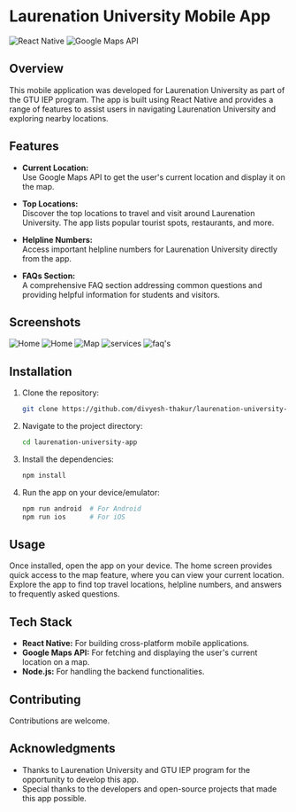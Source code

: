 ﻿# Laurenation University Mobile App

![React Native](https://img.shields.io/badge/React%20Native-v0.71.8-blue.svg)
![Google Maps API](https://img.shields.io/badge/Google%20Maps%20API-v3.47-red.svg)


## Overview

This mobile application was developed for Laurenation University as part of the GTU IEP program. The app is built using React Native and provides a range of features to assist users in navigating Laurenation University and exploring nearby locations.

## Features

- **Current Location:**  
  Use Google Maps API to get the user's current location and display it on the map.

- **Top Locations:**  
  Discover the top locations to travel and visit around Laurenation University. The app lists popular tourist spots, restaurants, and more.

- **Helpline Numbers:**  
  Access important helpline numbers for Laurenation University directly from the app.

- **FAQs Section:**  
  A comprehensive FAQ section addressing common questions and providing helpful information for students and visitors.

## Screenshots

![Home](./images/LU-g-1.jpg)
![Home](./images/LU-g-2.jpg)
![Map](./images/LU-g-3.jpg)
![services](./images/LU-g-4.jpg)
![faq's](./images/LU-g-5.jpg)

## Installation

1. Clone the repository:
   ```bash
   git clone https://github.com/divyesh-thakur/laurenation-university-app.git
   ```
2. Navigate to the project directory:
   ```bash
   cd laurenation-university-app
   ```
3. Install the dependencies:
   ```bash
   npm install
   ```
4. Run the app on your device/emulator:
   ```bash
   npm run android  # For Android
   npm run ios      # For iOS
   ```

## Usage

Once installed, open the app on your device. The home screen provides quick access to the map feature, where you can view your current location. Explore the app to find top travel locations, helpline numbers, and answers to frequently asked questions.

## Tech Stack

- **React Native:** For building cross-platform mobile applications.
- **Google Maps API:** For fetching and displaying the user's current location on a map.
- **Node.js:** For handling the backend functionalities.

## Contributing

Contributions are welcome.

## Acknowledgments

- Thanks to Laurenation University and GTU IEP program for the opportunity to develop this app.
- Special thanks to the developers and open-source projects that made this app possible.
